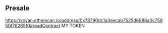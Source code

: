 ## Presale 
https://kovan.etherscan.io/address/0x78790dc1a3eecab7525d6986a0c75950f76265f0#readContract MY TOKEN
